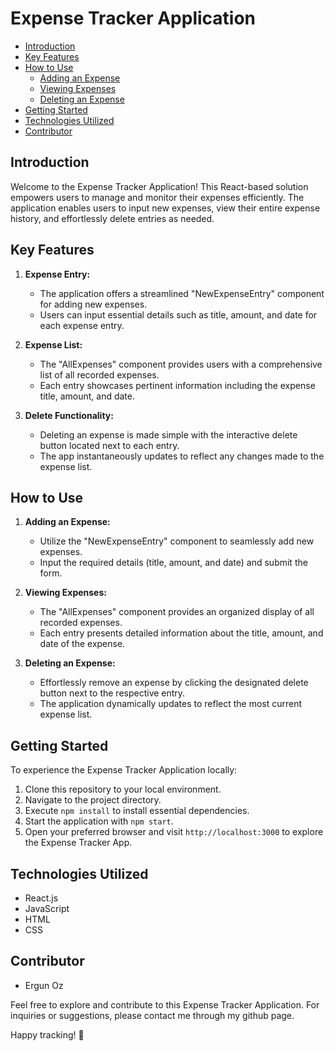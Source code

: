 # Expense Tracker Application

- [Introduction](#introduction)
- [Key Features](#key-features)
- [How to Use](#how-to-use)
  - [Adding an Expense](#adding-an-expense)
  - [Viewing Expenses](#viewing-expenses)
  - [Deleting an Expense](#deleting-an-expense)
- [Getting Started](#getting-started)
- [Technologies Utilized](#technologies-utilized)
- [Contributor](#contributor)

## Introduction

Welcome to the Expense Tracker Application! This React-based solution empowers users to manage and monitor their expenses efficiently. The application enables users to input new expenses, view their entire expense history, and effortlessly delete entries as needed.

## Key Features

1. **Expense Entry:**

   - The application offers a streamlined "NewExpenseEntry" component for adding new expenses.
   - Users can input essential details such as title, amount, and date for each expense entry.

2. **Expense List:**

   - The "AllExpenses" component provides users with a comprehensive list of all recorded expenses.
   - Each entry showcases pertinent information including the expense title, amount, and date.

3. **Delete Functionality:**
   - Deleting an expense is made simple with the interactive delete button located next to each entry.
   - The app instantaneously updates to reflect any changes made to the expense list.

## How to Use

1. **Adding an Expense:**

   - Utilize the "NewExpenseEntry" component to seamlessly add new expenses.
   - Input the required details (title, amount, and date) and submit the form.

2. **Viewing Expenses:**

   - The "AllExpenses" component provides an organized display of all recorded expenses.
   - Each entry presents detailed information about the title, amount, and date of the expense.

3. **Deleting an Expense:**
   - Effortlessly remove an expense by clicking the designated delete button next to the respective entry.
   - The application dynamically updates to reflect the most current expense list.

## Getting Started

To experience the Expense Tracker Application locally:

1. Clone this repository to your local environment.
2. Navigate to the project directory.
3. Execute `npm install` to install essential dependencies.
4. Start the application with `npm start`.
5. Open your preferred browser and visit `http://localhost:3000` to explore the Expense Tracker App.

## Technologies Utilized

- React.js
- JavaScript
- HTML
- CSS

## Contributor

- Ergun Oz

Feel free to explore and contribute to this Expense Tracker Application. For inquiries or suggestions, please contact me through my github page.

Happy tracking! 🚀
